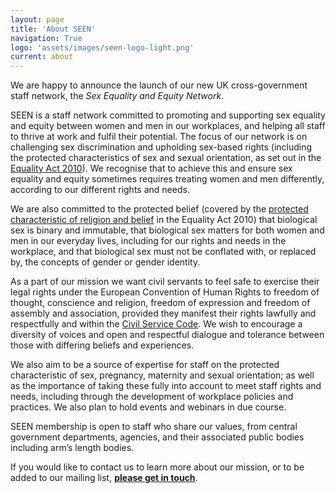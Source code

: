 ```yaml
---
layout: page
title: 'About SEEN'
navigation: True
logo: 'assets/images/seen-logo-light.png'
current: about
---
```


We are happy to announce the launch of our new UK cross-government staff network, the _Sex Equality and Equity Network_.

SEEN is a staff network committed to promoting and supporting sex equality and equity between women and men in our workplaces, and helping all staff to thrive at work and fulfil their potential. The focus of our network is on challenging sex discrimination and upholding sex-based rights (including the protected characteristics of sex and sexual orientation, as set out in the [Equality Act 2010](https://www.legislation.gov.uk/ukpga/2010/15/contents)).  We recognise that to achieve this and ensure sex equality and equity sometimes requires treating women and men differently, according to our different rights and needs.

We are also committed to the protected belief (covered by the [protected characteristic of religion and belief](https://www.legislation.gov.uk/ukpga/2010/15/section/10) in the Equality Act 2010) that biological sex is binary and immutable, that biological sex matters for both women and men in our everyday lives, including for our rights and needs in the workplace, and that biological sex must not be conflated with, or replaced by, the concepts of gender or gender identity.

As a part of our mission we want civil servants to feel safe to exercise their legal rights under the European Convention of Human Rights to freedom of thought, conscience and religion, freedom of expression and freedom of assembly and association, provided they manifest their rights lawfully and respectfully and within the [Civil Service Code](https://www.gov.uk/government/publications/civil-service-code/the-civil-service-code).  We wish to encourage a diversity of voices and open and respectful dialogue and tolerance between those with differing beliefs and experiences.

We also aim to be a source of expertise for staff on the protected characteristic of sex, pregnancy, maternity and sexual orientation; as well as the importance of taking these fully into account to meet staff rights and needs, including through the development of workplace policies and practices.  We also plan to hold events and webinars in due course.

SEEN membership is open to staff who share our values, from central government departments, agencies, and their associated public bodies including arm’s length bodies.

If you would like to contact us to learn more about our mission, or to be added to our mailing list, **[please get in touch](/contact/)**.

